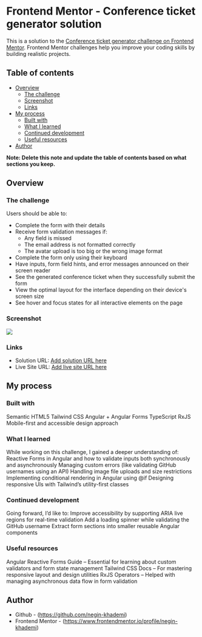 # Frontend Mentor - Conference ticket generator solution

This is a solution to the [Conference ticket generator challenge on Frontend Mentor](https://www.frontendmentor.io/challenges/conference-ticket-generator-oq5gFIU12w). Frontend Mentor challenges help you improve your coding skills by building realistic projects.

## Table of contents

- [Overview](#overview)
  - [The challenge](#the-challenge)
  - [Screenshot](#screenshot)
  - [Links](#links)
- [My process](#my-process)
  - [Built with](#built-with)
  - [What I learned](#what-i-learned)
  - [Continued development](#continued-development)
  - [Useful resources](#useful-resources)
- [Author](#author)

**Note: Delete this note and update the table of contents based on what sections you keep.**

## Overview

### The challenge

Users should be able to:

- Complete the form with their details
- Receive form validation messages if:
  - Any field is missed
  - The email address is not formatted correctly
  - The avatar upload is too big or the wrong image format
- Complete the form only using their keyboard
- Have inputs, form field hints, and error messages announced on their screen reader
- See the generated conference ticket when they successfully submit the form
- View the optimal layout for the interface depending on their device's screen size
- See hover and focus states for all interactive elements on the page

### Screenshot

![](./images/Screenshot.png)

### Links

- Solution URL: [Add solution URL here](https://your-solution-url.com)
- Live Site URL: [Add live site URL here](https://your-live-site-url.com)

## My process

### Built with

Semantic HTML5
Tailwind CSS
Angular + Angular Forms
TypeScript
RxJS
Mobile-first and accessible design approach

### What I learned

While working on this challenge, I gained a deeper understanding of:
Reactive Forms in Angular and how to validate inputs both synchronously and asynchronously
Managing custom errors (like validating GitHub usernames using an API)
Handling image file uploads and size restrictions
Implementing conditional rendering in Angular using @if
Designing responsive UIs with Tailwind’s utility-first classes

### Continued development

Going forward, I’d like to:
Improve accessibility by supporting ARIA live regions for real-time validation
Add a loading spinner while validating the GitHub username
Extract form sections into smaller reusable Angular components

### Useful resources

Angular Reactive Forms Guide – Essential for learning about custom validators and form state management
Tailwind CSS Docs – For mastering responsive layout and design utilities
RxJS Operators – Helped with managing asynchronous data flow in form validation

## Author

- Github - (https://github.com/negin-khademi)
- Frontend Mentor - (https://www.frontendmentor.io/profile/negin-khademi)
